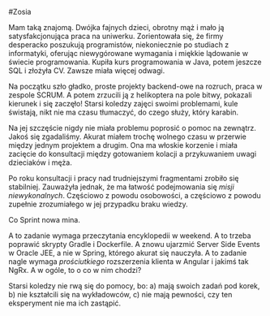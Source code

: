 #Zosia

Mam taką znajomą. Dwójka fajnych dzieci, obrotny mąż i mało ją satysfakcjonująca praca na uniwerku.
Zorientowała się, że firmy desperacko poszukują programistów, niekoniecznie po studiach z informatyki, 
oferując niewygórowane wymagania i miękkie lądowanie w świecie programowania. Kupiła kurs programowania w Java, 
potem jeszcze SQL i złożyła CV. Zawsze miała więcej odwagi.

Na początku szło gładko, proste projekty backend-owe na rozruch, praca w zespole SCRUM. 
A potem zrzucili ją z helikoptera na pole bitwy, pokazali kierunek i się zaczęło! 
Starsi koledzy zajęci swoimi problemami, kule świstają, nikt nie ma czasu tłumaczyć,
do czego służy, który karabin. 

Na jej szczęście nigdy nie miała problemu poprosić o pomoc na zewnątrz. 
Jakoś się zgadaliśmy. Akurat miałem trochę wolnego czasu w przerwie między jednym projektem a drugim. 
Ona ma włoskie korzenie i miała zacięcie do konsultacji między gotowaniem kolacji 
a przykuwaniem uwagi dzieciaków i męża.

Po roku konsultacji i pracy nad trudniejszymi fragmentami zrobiło się stabilniej. 
Zauważyła jednak, że ma łatwość podejmowania się *misji niewykonalnych*. 
Częściowo z powodu osobowości, a częściowo z powodu zupełnie zrozumiałego 
w jej przypadku braku wiedzy. 

Co Sprint nowa mina. 

A to zadanie wymaga przeczytania encyklopedii w weekend. 
A to trzeba poprawić skrypty Gradle i Dockerfile. 
A znowu ujarzmić Server Side Events w Oracle JEE,
a nie w Spring, którego akurat się nauczyła. 
A to zadanie nagle wymaga *prościutkiego* rozszerzenia
klienta w Angular i jakimś tak NgRx. 
A w ogóle, to o co w nim chodzi?

Starsi koledzy nie rwą się do pomocy, bo: 
a) mają swoich zadań pod korek, 
b) nie kształcili się na wykładowców,
c) nie mają pewności, czy ten eksperyment nie ma ich zastąpić.

